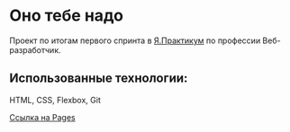 # Оно тебе надо

Проект по итогам первого спринта в [Я.Практикум](practicum.yandex.ru) по профессии Веб-разработчик.

## Использованные технологии:

HTML, CSS, Flexbox, Git

[Ссылка на Pages](https://alexandrnachmanovich.github.io/ono-tebe-nado/)
